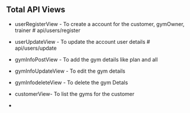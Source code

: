 ## Total API Views

- userRegisterView - To create a account for the customer, gymOwner, trainer # api/users/register
- userUpdateView - To update the account user details # api/users/update

- gymInfoPostView - To add the gym details like plan and all
- gymInfoUpdateView  - To edit the gym details 
- gymInfodeleteView - To delete the gym Detals



- customerView- To list the gyms for the customer 
- 